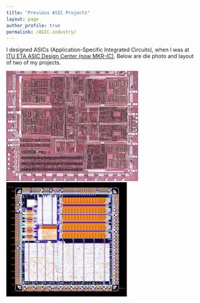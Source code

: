 ```yaml
---
title: "Previous ASIC Projects"
layout: page
author_profile: true
permalink: /ASIC-industry/
---
```


<!-- ![](/assets/images/manhattan_nyit_2014.jpg) -->

I designed ASICs (Application-Specific Integrated Circuits), when I was at [ITU ETA ASIC Design Center (now MKR-IC)](http://www.um-ic.com/). Below are die photo and layout of two of my projects.

![BBSI](/assets/images/bbsi.jpg)       ![DM](/assets/images/dm.jpg)

  
